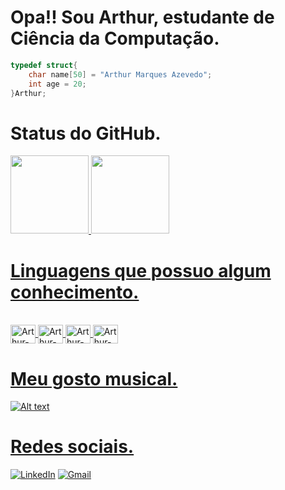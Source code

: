 <h1 align="left">Opa!! Sou Arthur, estudante de Ciência da Computação.</h1>

```c
typedef struct{
	char name[50] = "Arthur Marques Azevedo";
   	int age = 20;
}Arthur;
```

<h1 align="left">Status do GitHub.</h1>

<div>
  <a href="https://github.com/Arthur1220">
  <img height="125em" src="https://github-readme-stats.vercel.app/api?username=Arthur1220&theme=dark&show_icons=true&hide=prs,issues,contribs"/>
    
  <img height="125em"  src="https://github-readme-stats.vercel.app/api/top-langs/?username=Arthur1220&theme=dark&layout=compact&hide=assembly,tex,roff"/>
</div>

<h1 align="left">Linguagens que possuo algum conhecimento.</h1>
<div style="display: inline_block"><br>
  	<img align="center" alt="Arthur-C" height="30" width="40" src="https://cdn.jsdelivr.net/gh/devicons/devicon/icons/c/c-original.svg">
  	<img align="center" alt="Arthur-C++" height="30" width="40" src="https://cdn.jsdelivr.net/gh/devicons/devicon/icons/cplusplus/cplusplus-original.svg">
  	<img align="center" alt="Arthur-Python" height="30" width="40" src="https://cdn.jsdelivr.net/gh/devicons/devicon/icons/python/python-original.svg">
	<img align="center" alt="Arthur-Java" height="30" width="40" src="https://cdn.jsdelivr.net/gh/devicons/devicon/icons/java/java-original.svg">
</div>

<h1 align="left">Meu gosto musical.</h1>

![Alt text](https://spotify-recently-played-readme.vercel.app/api?user=arthurmarquesazevedo&width=1000)

<h1 align="left">Redes sociais.</h1>

[![LinkedIn](https://img.shields.io/badge/linkedin-%230077B5.svg?style=for-the-badge&logo=linkedin&logoColor=white&link=https://www.linkedin.com/in/azevedo-arthur/)](https://www.linkedin.com/in/azevedo-arthur/)
[![Gmail](https://img.shields.io/badge/Gmail-D14836?style=for-the-badge&logo=gmail&logoColor=white&link=mailto:arthurmarquesazevedo@gmail.com)](mailto:arthurmarquesazevedo@gmail.com)
